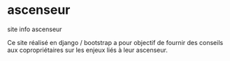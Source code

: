 # ascenseur
site info ascenseur

Ce site réalisé en django / bootstrap a pour objectif de fournir des conseils aux copropriétaires sur les enjeux liés à leur ascenseur.
